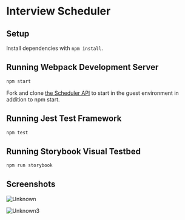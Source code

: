 # Interview Scheduler

## Setup

Install dependencies with `npm install`.

## Running Webpack Development Server

```sh
npm start
```
Fork and clone <a href="https://web.compass.lighthouselabs.ca/activities/1004">the Scheduler API</a> to start in the guest environment in addition to npm start.

## Running Jest Test Framework

```sh
npm test
```

## Running Storybook Visual Testbed

```sh
npm run storybook
```
## Screenshots
![Unknown](https://user-images.githubusercontent.com/60591525/146486890-9429e304-3579-4847-b1f4-ede776b211d0.png)

![Unknown3](https://user-images.githubusercontent.com/60591525/146486898-8a664a08-5cf0-4db7-9231-18b927fcbda8.png)

